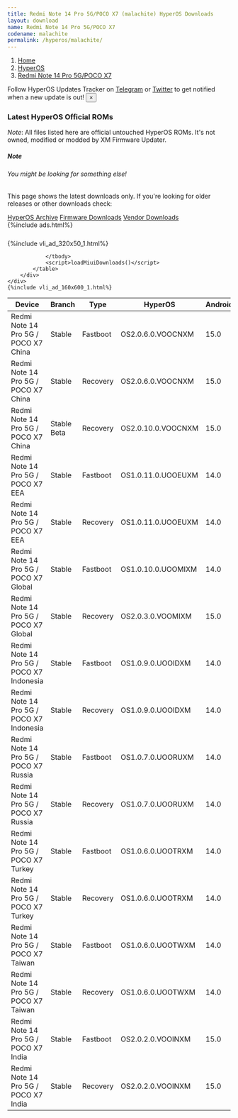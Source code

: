 ```yaml
---
title: Redmi Note 14 Pro 5G/POCO X7 (malachite) HyperOS Downloads
layout: download
name: Redmi Note 14 Pro 5G/POCO X7
codename: malachite
permalink: /hyperos/malachite/
---
```

<nav aria-label="breadcrumb">
    <ol class="breadcrumb">
        <li class="breadcrumb-item"><a href="/">Home</a></li>
        <li class="breadcrumb-item"><a href="/hyperos/">HyperOS</a></li>
        <li class="breadcrumb-item active" aria-current="page"><a href="/hyperos/malachite/">Redmi Note 14 Pro 5G/POCO X7</a></li>
    </ol>
</nav>
<div class="alert alert-primary alert-dismissible fade show" role="alert">
    Follow HyperOS Updates Tracker on <a href="https://t.me/MIUIUpdatesTracker" class="alert-link">Telegram</a>
     or <a href="https://twitter.com/MiFwUpdater" class="alert-link">Twitter</a> to get notified when a new update is out!
    <button type="button" class="close" data-dismiss="alert" aria-label="Close">
        <span aria-hidden="true">&times;</span>
    </button>
</div>

### Latest HyperOS Official ROMs
*Note*: All files listed here are official untouched HyperOS ROMs. It's not owned, modified or modded by XM Firmware Updater.
<div class="card">
  <div class="card-body">
    <h5 class="card-title">Note</h5>
    <h6 class="card-subtitle mb-2 text-muted">You might be looking for something else!</h6>
    <p class="card-text">This page shows the latest downloads only.
     If you're looking for older releases or other downloads check:</p>
    <a href="/archive/hyperos/malachite/" class="card-link">HyperOS Archive</a>
    <a href="/firmware/malachite/" class="card-link">Firmware Downloads</a>
    <a href="/vendor/malachite/" class="card-link">Vendor Downloads</a>
  </div>
</div>
{%include ads.html%}
<div class="row justify-content-center">
    <div class="col-10">
        <div class="table-responsive-md" style="margin-top: 25px;">
            {%include vli_ad_320x50_1.html%}
            <table id="miui" class="display dt-responsive nowrap compact table table-striped table-hover table-sm">
                <thead class="thead-dark">
                    <tr>
                        <th data-ref="device">Device</th>
                        <th data-ref="branch">Branch</th>
                        <th data-ref="type">Type</th>
                        <th data-ref="miui">HyperOS</th>
                        <th data-ref="android">Android</th>
                        <th data-ref="size">Size</th>
                        <th data-ref="size">Date</th>
                        <th data-ref="link">Link</th>
                    </tr>
                </thead>
                <tbody>
                <tr><td>Redmi Note 14 Pro 5G / POCO X7 China</td><td>Stable</td><td>Fastboot</td><td>OS2.0.6.0.VOOCNXM</td><td>15.0</td><td>8.9 GB</td><td>2025-02-13</td><td><a href="/hyperos/malachite/stable/OS2.0.6.0.VOOCNXM/">Download</a></td></tr>
<tr><td>Redmi Note 14 Pro 5G / POCO X7 China</td><td>Stable</td><td>Recovery</td><td>OS2.0.6.0.VOOCNXM</td><td>15.0</td><td>6.9 GB</td><td>2025-02-18</td><td><a href="/hyperos/malachite/stable/OS2.0.6.0.VOOCNXM/">Download</a></td></tr>
<tr><td>Redmi Note 14 Pro 5G / POCO X7 China</td><td>Stable Beta</td><td>Recovery</td><td>OS2.0.10.0.VOOCNXM</td><td>15.0</td><td>6.9 GB</td><td>2025-04-17</td><td><a href="/hyperos/malachite/stable beta/OS2.0.10.0.VOOCNXM/">Download</a></td></tr>
<tr><td>Redmi Note 14 Pro 5G / POCO X7 EEA</td><td>Stable</td><td>Fastboot</td><td>OS1.0.11.0.UOOEUXM</td><td>14.0</td><td>8.6 GB</td><td>2025-03-28</td><td><a href="/hyperos/malachite/stable/OS1.0.11.0.UOOEUXM/">Download</a></td></tr>
<tr><td>Redmi Note 14 Pro 5G / POCO X7 EEA</td><td>Stable</td><td>Recovery</td><td>OS1.0.11.0.UOOEUXM</td><td>14.0</td><td>5.7 GB</td><td>2025-03-31</td><td><a href="/hyperos/malachite/stable/OS1.0.11.0.UOOEUXM/">Download</a></td></tr>
<tr><td>Redmi Note 14 Pro 5G / POCO X7 Global</td><td>Stable</td><td>Fastboot</td><td>OS1.0.10.0.UOOMIXM</td><td>14.0</td><td>9.0 GB</td><td>2025-02-22</td><td><a href="/hyperos/malachite/stable/OS1.0.10.0.UOOMIXM/">Download</a></td></tr>
<tr><td>Redmi Note 14 Pro 5G / POCO X7 Global</td><td>Stable</td><td>Recovery</td><td>OS2.0.3.0.VOOMIXM</td><td>15.0</td><td>6.1 GB</td><td>2025-03-22</td><td><a href="/hyperos/malachite/stable/OS2.0.3.0.VOOMIXM/">Download</a></td></tr>
<tr><td>Redmi Note 14 Pro 5G / POCO X7 Indonesia</td><td>Stable</td><td>Fastboot</td><td>OS1.0.9.0.UOOIDXM</td><td>14.0</td><td>8.2 GB</td><td>2025-03-14</td><td><a href="/hyperos/malachite/stable/OS1.0.9.0.UOOIDXM/">Download</a></td></tr>
<tr><td>Redmi Note 14 Pro 5G / POCO X7 Indonesia</td><td>Stable</td><td>Recovery</td><td>OS1.0.9.0.UOOIDXM</td><td>14.0</td><td>5.6 GB</td><td>2025-03-25</td><td><a href="/hyperos/malachite/stable/OS1.0.9.0.UOOIDXM/">Download</a></td></tr>
<tr><td>Redmi Note 14 Pro 5G / POCO X7 Russia</td><td>Stable</td><td>Fastboot</td><td>OS1.0.7.0.UOORUXM</td><td>14.0</td><td>9.0 GB</td><td>2025-02-27</td><td><a href="/hyperos/malachite/stable/OS1.0.7.0.UOORUXM/">Download</a></td></tr>
<tr><td>Redmi Note 14 Pro 5G / POCO X7 Russia</td><td>Stable</td><td>Recovery</td><td>OS1.0.7.0.UOORUXM</td><td>14.0</td><td>5.5 GB</td><td>2025-03-18</td><td><a href="/hyperos/malachite/stable/OS1.0.7.0.UOORUXM/">Download</a></td></tr>
<tr><td>Redmi Note 14 Pro 5G / POCO X7 Turkey</td><td>Stable</td><td>Fastboot</td><td>OS1.0.6.0.UOOTRXM</td><td>14.0</td><td>7.9 GB</td><td>2025-02-27</td><td><a href="/hyperos/malachite/stable/OS1.0.6.0.UOOTRXM/">Download</a></td></tr>
<tr><td>Redmi Note 14 Pro 5G / POCO X7 Turkey</td><td>Stable</td><td>Recovery</td><td>OS1.0.6.0.UOOTRXM</td><td>14.0</td><td>5.6 GB</td><td>2025-03-07</td><td><a href="/hyperos/malachite/stable/OS1.0.6.0.UOOTRXM/">Download</a></td></tr>
<tr><td>Redmi Note 14 Pro 5G / POCO X7 Taiwan</td><td>Stable</td><td>Fastboot</td><td>OS1.0.6.0.UOOTWXM</td><td>14.0</td><td>7.5 GB</td><td>2025-02-27</td><td><a href="/hyperos/malachite/stable/OS1.0.6.0.UOOTWXM/">Download</a></td></tr>
<tr><td>Redmi Note 14 Pro 5G / POCO X7 Taiwan</td><td>Stable</td><td>Recovery</td><td>OS1.0.6.0.UOOTWXM</td><td>14.0</td><td>5.5 GB</td><td>2025-03-07</td><td><a href="/hyperos/malachite/stable/OS1.0.6.0.UOOTWXM/">Download</a></td></tr>
<tr><td>Redmi Note 14 Pro 5G / POCO X7 India</td><td>Stable</td><td>Fastboot</td><td>OS2.0.2.0.VOOINXM</td><td>15.0</td><td>8.1 GB</td><td>2025-03-21</td><td><a href="/hyperos/malachite/stable/OS2.0.2.0.VOOINXM/">Download</a></td></tr>
<tr><td>Redmi Note 14 Pro 5G / POCO X7 India</td><td>Stable</td><td>Recovery</td><td>OS2.0.2.0.VOOINXM</td><td>15.0</td><td>5.9 GB</td><td>2025-03-28</td><td><a href="/hyperos/malachite/stable/OS2.0.2.0.VOOINXM/">Download</a></td></tr>

                </tbody>
                <script>loadMiuiDownloads()</script>
            </table>
        </div>
    </div>
    {%include vli_ad_160x600_1.html%}
</div>
